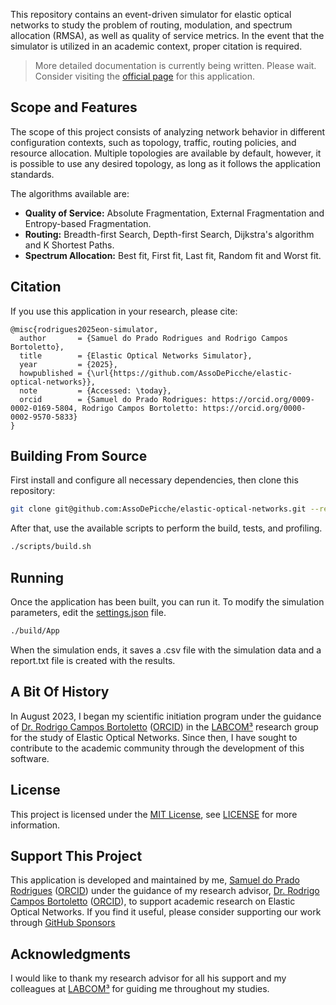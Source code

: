 This repository contains an event-driven simulator for elastic optical networks to study the problem of routing, modulation, and spectrum allocation (RMSA), as well as quality of service metrics. In the event that the simulator is utilized in an academic context, proper citation is required.

> More detailed documentation is currently being written. Please wait. Consider visiting the [official page](https://assodepicche.github.io/elastic-optical-networks/) for this application.
## Scope and Features

The scope of this project consists of analyzing network behavior in different configuration contexts, such as topology, traffic, routing policies, and resource allocation. Multiple topologies are available by default, however, it is possible to use any desired topology, as long as it follows the application standards.

The algorithms available are:
- **Quality of Service:** Absolute Fragmentation, External Fragmentation and Entropy-based Fragmentation.
- **Routing:** Breadth-first Search, Depth-first Search, Dijkstra's algorithm and K Shortest Paths.
- **Spectrum Allocation:** Best fit, First fit, Last fit, Random fit and Worst fit.

## Citation

If you use this application in your research, please cite:

```bibtext
@misc{rodrigues2025eon-simulator,
  author       = {Samuel do Prado Rodrigues and Rodrigo Campos Bortoletto},
  title        = {Elastic Optical Networks Simulator},
  year         = {2025},
  howpublished = {\url{https://github.com/AssoDePicche/elastic-optical-networks}},
  note         = {Accessed: \today},
  orcid        = {Samuel do Prado Rodrigues: https://orcid.org/0009-0002-0169-5804, Rodrigo Campos Bortoletto: https://orcid.org/0000-0002-9570-5833}
}
```

## Building From Source

First install and configure all necessary dependencies, then clone this repository:

```bash
git clone git@github.com:AssoDePicche/elastic-optical-networks.git --recursive
```

After that, use the available scripts to perform the build, tests, and profiling.

```bash
./scripts/build.sh
```

## Running

Once the application has been built, you can run it. To modify the simulation parameters, edit the [settings.json](resources/configuration/settings.json) file.

```bash
./build/App
```

When the simulation ends, it saves a .csv file with the simulation data and a report.txt file is created with the results.

## A Bit Of History

In August 2023, I began my scientific initiation program under the guidance of [Dr. Rodrigo Campos Bortoletto](https://orcid.org/0000-0002-9570-5833) ([ORCID](https://orcid.org/0000-0002-9570-5833)) in the [LABCOM³](http://dgp.cnpq.br/dgp/espelhogrupo/8697407606944374) research group for the study of Elastic Optical Networks. Since then, I have sought to contribute to the academic community through the development of this software.

## License

This project is licensed under the [MIT License](LICENSE), see [LICENSE](LICENSE) for more information.

## Support This Project

This application is developed and maintained by me, [Samuel do Prado Rodrigues](https://orcid.org/0009-0002-0169-5804) ([ORCID](https://orcid.org/0009-0002-0169-5804)) under the guidance of my research advisor, [Dr. Rodrigo Campos Bortoletto](https://orcid.org/0000-0002-9570-5833) ([ORCID](https://orcid.org/0000-0002-9570-5833)), to support academic research on Elastic Optical Networks. If you find it useful, please consider supporting our work through [GitHub Sponsors](https://github.com/sponsors/AssoDePicche)

## Acknowledgments

I would like to thank my research advisor for all his support and my colleagues at [LABCOM³](http://dgp.cnpq.br/dgp/espelhogrupo/8697407606944374) for guiding me throughout my studies.
